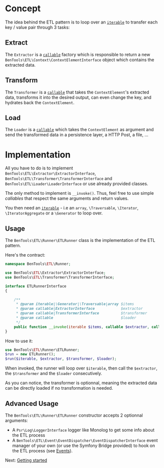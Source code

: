 Concept
=======
The idea behind the ETL pattern is to loop over an [`iterable`](https://wiki.php.net/rfc/iterable) to transfer each key / value pair through 3 tasks:

Extract
-------
The `Extractor` is a [`callable`](http://php.net/manual/en/language.types.callable.php) factory which is responsible to return a new `BenTools\ETL\Context\ContextElementInterface` object which contains the extracted data. 

Transform
---------
The `Transformer` is a [`callable`](http://php.net/manual/en/language.types.callable.php) that takes the `ContextElement`'s extracted data, transforms it into the desired output, can even change the key, and hydrates back the `ContextElement`.

Load
----
The `Loader` is a [`callable`](http://php.net/manual/en/language.types.callable.php) which takes the `ContextElement` as argument and send the transformed data in a persistence layer, a HTTP Post, a file, ...




Implementation
==============

All you have to do is to implement `BenTools\ETL\Extractor\ExtractorInterface`, `BenTools\ETL\Transformer\TransformerInterface` and `BenTools\ETL\Loader\LoaderInterface` or use already provided classes.

The only method to implement is `__invoke()`. Thus, feel free to use simple _callables_ that respect the same arguments and return values.

You then need an [`iterable`](https://wiki.php.net/rfc/iterable) - i.e an `array`, `\Traversable`, `\Iterator`, `\IteratorAggregate` or a `\Generator` to loop over.


Usage
-----

The `BenTools\ETL\Runner\ETLRunner` class is the implementation of the ETL pattern.

Here's the contract:

```php
namespace BenTools\ETL\Runner;

use BenTools\ETL\Extractor\ExtractorInterface;
use BenTools\ETL\Transformer\TransformerInterface;

interface ETLRunnerInterface
{

    /**
     * @param iterable|\Generator|\Traversable|array $items
     * @param callable|ExtractorInterface            $extractor
     * @param callable|TransformerInterface          $transformer
     * @param callable                               $loader
     */
    public function __invoke(iterable $items, callable $extractor, callable $transformer = null, callable $loader);
}
```

How to use it:
```php
use BenTools\ETL\Runner\ETLRunner;
$run = new ETLRunner();
$run($iterable, $extractor, $transformer, $loader);
```

When invoked, the runner will loop over `$iterable`, then call the `$extractor`, the `$transformer` and the `$loader` consecutively.

As you can notice, the transformer is optionnal, meaning the extracted data can be directly loaded if no transformation is needed.


Advanced Usage
--------------
The `BenTools\ETL\Runner\ETLRunner` constructor accepts 2 optionnal arguments:

* A `Psr\Log\LoggerInterface` logger like Monolog to get some info about the ETL process
* A `BenTools\ETL\Event\EventDispatcher\EventDispatcherInterface` event manager of your own (or use the Symfony Bridge provided) to hook on the ETL process (see [Events](Events.md)).


Next: [Getting started](GettingStarted.md)